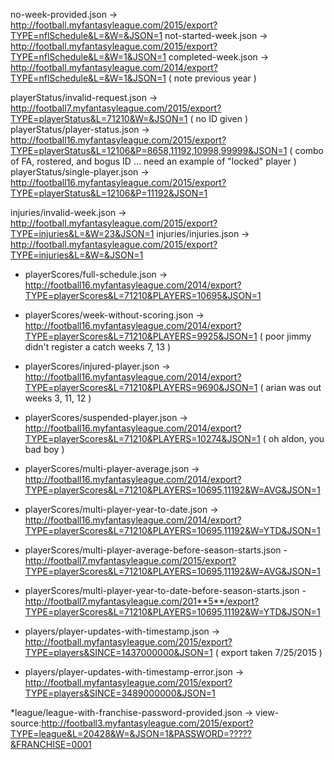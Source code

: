 no-week-provided.json -> http://football.myfantasyleague.com/2015/export?TYPE=nflSchedule&L=&W=&JSON=1
not-started-week.json -> http://football.myfantasyleague.com/2015/export?TYPE=nflSchedule&L=&W=1&JSON=1
completed-week.json   -> http://football.myfantasyleague.com/2014/export?TYPE=nflSchedule&L=&W=1&JSON=1 ( note previous year )


playerStatus/invalid-request.json -> http://football7.myfantasyleague.com/2015/export?TYPE=playerStatus&L=71210&W=&JSON=1 ( no ID given )
playerStatus/player-status.json -> http://football16.myfantasyleague.com/2015/export?TYPE=playerStatus&L=12106&P=8658,11192,10998,99999&JSON=1 ( combo of FA, rostered, and bogus ID ... need an example of "locked" player )
playerStatus/single-player.json -> http://football16.myfantasyleague.com/2015/export?TYPE=playerStatus&L=12106&P=11192&JSON=1

injuries/invalid-week.json -> http://football.myfantasyleague.com/2015/export?TYPE=injuries&L=&W=23&JSON=1
injuries/injuries.json -> http://football.myfantasyleague.com/2015/export?TYPE=injuries&L=&W=&JSON=1

* playerScores/full-schedule.json -> http://football16.myfantasyleague.com/2014/export?TYPE=playerScores&L=71210&PLAYERS=10695&JSON=1
* playerScores/week-without-scoring.json -> http://football16.myfantasyleague.com/2014/export?TYPE=playerScores&L=71210&PLAYERS=9925&JSON=1 ( poor jimmy didn't register a catch weeks 7, 13 )
* playerScores/injured-player.json -> http://football16.myfantasyleague.com/2014/export?TYPE=playerScores&L=71210&PLAYERS=9690&JSON=1 ( arian was out weeks 3, 11, 12 )
* playerScores/suspended-player.json -> http://football16.myfantasyleague.com/2014/export?TYPE=playerScores&L=71210&PLAYERS=10274&JSON=1 ( oh aldon, you bad boy )

* playerScores/multi-player-average.json -> http://football16.myfantasyleague.com/2014/export?TYPE=playerScores&L=71210&PLAYERS=10695,11192&W=AVG&JSON=1
* playerScores/multi-player-year-to-date.json -> http://football16.myfantasyleague.com/2014/export?TYPE=playerScores&L=71210&PLAYERS=10695,11192&W=YTD&JSON=1
* playerScores/multi-player-average-before-season-starts.json - http://football7.myfantasyleague.com/2015/export?TYPE=playerScores&L=71210&PLAYERS=10695,11192&W=AVG&JSON=1
* playerScores/multi-player-year-to-date-before-season-starts.json - http://football7.myfantasyleague.com/201**5**/export?TYPE=playerScores&L=71210&PLAYERS=10695,11192&W=YTD&JSON=1

* players/player-updates-with-timestamp.json -> http://football.myfantasyleague.com/2015/export?TYPE=players&SINCE=1437000000&JSON=1  ( export taken 7/25/2015 )
* players/player-updates-with-timestamp-error.json -> http://football.myfantasyleague.com/2015/export?TYPE=players&SINCE=3489000000&JSON=1

*league/league-with-franchise-password-provided.json -> view-source:http://football3.myfantasyleague.com/2015/export?TYPE=league&L=20428&W=&JSON=1&PASSWORD=?????&FRANCHISE=0001
